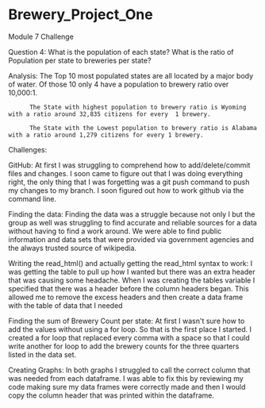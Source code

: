 # Brewery_Project_One
Module 7 Challenge


Question 4: What is the population of each state? What is the ratio of Population per state to breweries per state?

Analysis: The Top 10 most populated states are all located by a major body of water.
            Of those 10 only 4 have a population to brewery ratio over 10,000:1.

          The State with highest population to brewery ratio is Wyoming with a ratio around 32,835 citizens for every  1 brewery. 

          The State with the Lowest population to brewery ratio is Alabama with a ratio around 1,279 citizens for every 1 brewery.


Challenges:

GitHub: 
    At first I was struggling to comprehend how to add/delete/commit files and changes. I soon came to figure out that I was doing everything right, the only thing that I was forgetting was a git push command to push my changes to my branch. I soon figured out how to work github via the command line. 

Finding the data: 
    Finding the data was a struggle because not only I but the group as well was struggling to find accurate and reliable sources for a data without having to find a work around. We were able to find public information and data sets that were provided via government agencies and the always trusted source of wikipedia.

Writing the read_html() and actually getting the read_html syntax to work: 
    I was getting the table to pull up how I wanted but there was an extra header that was causing some headache. When I was creating the tables variable I specified that there was a header before the column headers began. This allowed me to remove the excess headers and then create a data frame with the table of data that I needed

Finding the sum of Brewery Count per state:
    At first I wasn't sure how to add the values without using a for loop. So that is the first place I started. I created a for loop that replaced every comma with a space so that I could write another for loop to add the brewery counts for the three quarters listed in the data set. 

Creating Graphs:
    In both graphs I struggled to call the correct column that was needed from each dataframe.
    I was able to fix this by reviewing my code making sure my data frames were correctly made and then I would copy the column header that was printed within the dataframe.


